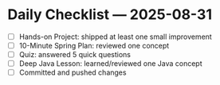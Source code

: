 # Daily Checklist — 2025-08-31

- [ ] Hands-on Project: shipped at least one small improvement
- [ ] 10-Minute Spring Plan: reviewed one concept
- [ ] Quiz: answered 5 quick questions
- [ ] Deep Java Lesson: learned/reviewed one Java concept
- [ ] Committed and pushed changes